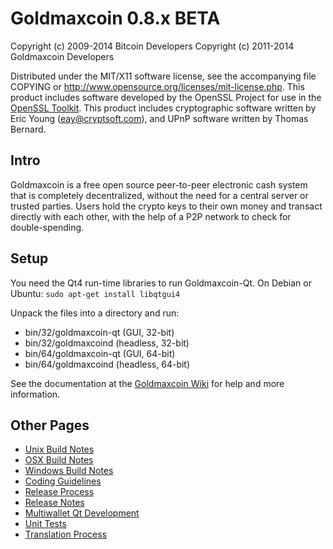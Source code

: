 Goldmaxcoin 0.8.x BETA
====================

Copyright (c) 2009-2014 Bitcoin Developers
Copyright (c) 2011-2014 Goldmaxcoin Developers

Distributed under the MIT/X11 software license, see the accompanying
file COPYING or http://www.opensource.org/licenses/mit-license.php.
This product includes software developed by the OpenSSL Project for use in the [OpenSSL Toolkit](http://www.openssl.org/). This product includes
cryptographic software written by Eric Young ([eay@cryptsoft.com](mailto:eay@cryptsoft.com)), and UPnP software written by Thomas Bernard.


Intro
---------------------
Goldmaxcoin is a free open source peer-to-peer electronic cash system that is
completely decentralized, without the need for a central server or trusted
parties.  Users hold the crypto keys to their own money and transact directly
with each other, with the help of a P2P network to check for double-spending.


Setup
---------------------
You need the Qt4 run-time libraries to run Goldmaxcoin-Qt. On Debian or Ubuntu:
	`sudo apt-get install libqtgui4`

Unpack the files into a directory and run:

- bin/32/goldmaxcoin-qt (GUI, 32-bit)
- bin/32/goldmaxcoind (headless, 32-bit)
- bin/64/goldmaxcoin-qt (GUI, 64-bit)
- bin/64/goldmaxcoind (headless, 64-bit)

See the documentation at the [Goldmaxcoin Wiki](http://goldmaxcoin.info)
for help and more information.


Other Pages
---------------------
- [Unix Build Notes](build-unix.md)
- [OSX Build Notes](build-osx.md)
- [Windows Build Notes](build-msw.md)
- [Coding Guidelines](coding.md)
- [Release Process](release-process.md)
- [Release Notes](release-notes.md)
- [Multiwallet Qt Development](multiwallet-qt.md)
- [Unit Tests](unit-tests.md)
- [Translation Process](translation_process.md)
